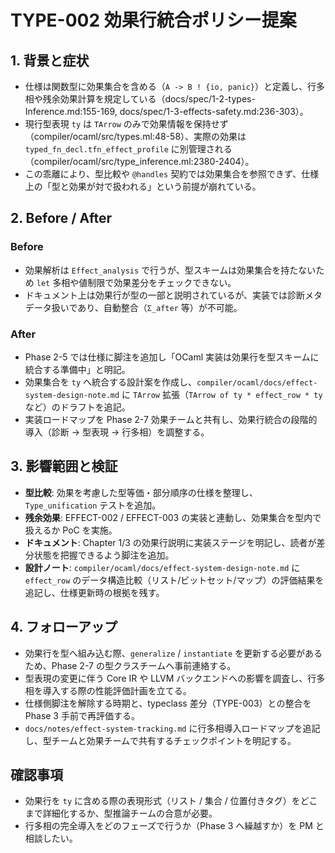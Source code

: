 # TYPE-002 効果行統合ポリシー提案

## 1. 背景と症状
- 仕様は関数型に効果集合を含める（`A -> B ! {io, panic}`）と定義し、行多相や残余効果計算を規定している（docs/spec/1-2-types-Inference.md:155-169, docs/spec/1-3-effects-safety.md:236-303）。  
- 現行型表現 `ty` は `TArrow` のみで効果情報を保持せず（compiler/ocaml/src/types.ml:48-58）、実際の効果は `typed_fn_decl.tfn_effect_profile` に別管理される（compiler/ocaml/src/type_inference.ml:2380-2404）。  
- この乖離により、型比較や `@handles` 契約では効果集合を参照できず、仕様上の「型と効果が対で扱われる」という前提が崩れている。

## 2. Before / After
### Before
- 効果解析は `Effect_analysis` で行うが、型スキームは効果集合を持たないため `let` 多相や値制限で効果差分をチェックできない。  
- ドキュメント上は効果行が型の一部と説明されているが、実装では診断メタデータ扱いであり、自動整合（`Σ_after` 等）が不可能。

### After
- Phase 2-5 では仕様に脚注を追加し「OCaml 実装は効果行を型スキームに統合する準備中」と明記。  
- 効果集合を `ty` へ統合する設計案を作成し、`compiler/ocaml/docs/effect-system-design-note.md` に `TArrow` 拡張（`TArrow of ty * effect_row * ty` など）のドラフトを追記。  
- 実装ロードマップを Phase 2-7 効果チームと共有し、効果行統合の段階的導入（診断 → 型表現 → 行多相）を調整する。

## 3. 影響範囲と検証
- **型比較**: 効果を考慮した型等価・部分順序の仕様を整理し、`Type_unification` テストを追加。  
- **残余効果**: EFFECT-002 / EFFECT-003 の実装と連動し、効果集合を型内で扱えるか PoC を実施。  
- **ドキュメント**: Chapter 1/3 の効果行説明に実装ステージを明記し、読者が差分状態を把握できるよう脚注を追加。
- **設計ノート**: `compiler/ocaml/docs/effect-system-design-note.md` に `effect_row` のデータ構造比較（リスト/ビットセット/マップ）の評価結果を追記し、仕様更新時の根拠を残す。

## 4. フォローアップ
- 効果行を型へ組み込む際、`generalize` / `instantiate` を更新する必要があるため、Phase 2-7 の型クラスチームへ事前連絡する。  
- 型表現の変更に伴う Core IR や LLVM バックエンドへの影響を調査し、行多相を導入する際の性能評価計画を立てる。  
- 仕様側脚注を解除する時期と、typeclass 差分（TYPE-003）との整合を Phase 3 手前で再評価する。
- `docs/notes/effect-system-tracking.md` に行多相導入ロードマップを追記し、型チームと効果チームで共有するチェックポイントを明記する。

## 確認事項
- 効果行を `ty` に含める際の表現形式（リスト / 集合 / 位置付きタグ）をどこまで詳細化するか、型推論チームの合意が必要。  
- 行多相の完全導入をどのフェーズで行うか（Phase 3 へ繰越すか）を PM と相談したい。
